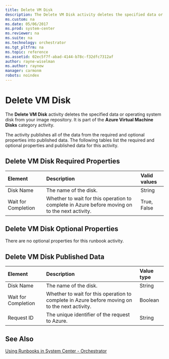 ```yaml
---
title: Delete VM Disk
description: The Delete VM Disk activity deletes the specified data or operating system disk from your image repository.
ms.custom: na
ms.date: 05/06/2017
ms.prod: system-center
ms.reviewer: na
ms.suite: na
ms.technology: orchestrator
ms.tgt_pltfrm: na
ms.topic: reference
ms.assetid: 02ec5f7f-abad-4144-b78c-f32dfc7312af
author: rayne-wiselman
ms.author: raynew
manager: carmonm
robots: noindex
---
```

# Delete VM Disk

The **Delete VM Disk** activity deletes the specified data or operating system disk from your image repository. It is part of the **Azure Virtual Machine Disks** category activity.

The activity publishes all of the data from the required and optional properties into published data. The following tables list the required and optional properties and published data for this activity.

## Delete VM Disk Required Properties

| **Element**   | **Description**   | **Valid values** |
|:---|:---|:---|
| Disk Name   | The name of the disk.   | String   |
| Wait for Completion | Whether to wait for this operation to complete in Azure before moving on to the next activity. | True, False   |

## Delete VM Disk Optional Properties

There are no optional properties for this runbook activity.

## Delete VM Disk Published Data

| **Element**   | **Description**   | **Value type** |
|:---|:---|:---|
| Disk Name   | The name of the disk.   | String   |
| Wait for Completion | Whether to wait for this operation to complete in Azure before moving on to the next activity. | Boolean   |
| Request ID   | The unique identifier of the request to Azure.   | String   |

## See Also

[Using Runbooks in System Center - Orchestrator](https://technet.microsoft.com/library/hh403791.aspx)

